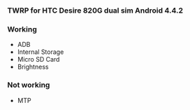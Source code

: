 ### TWRP for HTC Desire 820G dual sim Android 4.4.2

### Working
- ADB
- Internal Storage
- Micro SD Card
- Brightness

### Not working
- MTP
